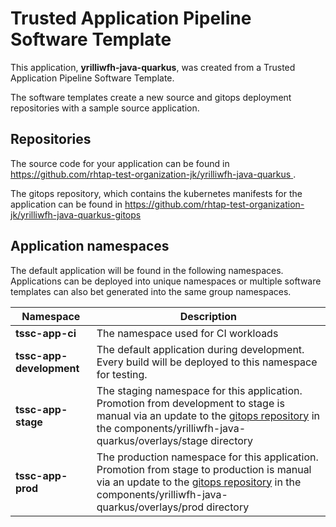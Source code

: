 # Trusted Application Pipeline Software Template

This application, **yrilliwfh-java-quarkus**, was created from a Trusted Application Pipeline Software Template.

The software templates create a new source and gitops deployment repositories with a sample source application. 

## Repositories

The source code for your application can be found in [https://github.com/rhtap-test-organization-jk/yrilliwfh-java-quarkus ](https://github.com/rhtap-test-organization-jk/yrilliwfh-java-quarkus ).
 
The gitops repository, which contains the kubernetes manifests for the application can be found in 
[https://github.com/rhtap-test-organization-jk/yrilliwfh-java-quarkus-gitops ](https://github.com/rhtap-test-organization-jk/yrilliwfh-java-quarkus-gitops ) 

## Application namespaces 

The default application will be found in the following namespaces. Applications can be deployed into unique namespaces or multiple software templates can also bet generated into the same group namespaces.  

|  Namespace   |  Description   |  
| -------- | -------- |
| **tssc-app-ci** | The namespace used for CI workloads |
| **tssc-app-development** | The default application during development. Every build will be deployed to this namespace for testing. |
| **tssc-app-stage** | The staging namespace for this application. Promotion from development to stage is manual via an update to the [gitops repository](https://github.com/rhtap-test-organization-jk/yrilliwfh-java-quarkus-gitops ) in the components/yrilliwfh-java-quarkus/overlays/stage directory |
| **tssc-app-prod** | The production namespace for this application. Promotion from stage to production is manual via an update to the [gitops repository](https://github.com/rhtap-test-organization-jk/yrilliwfh-java-quarkus-gitops ) in the components/yrilliwfh-java-quarkus/overlays/prod directory |